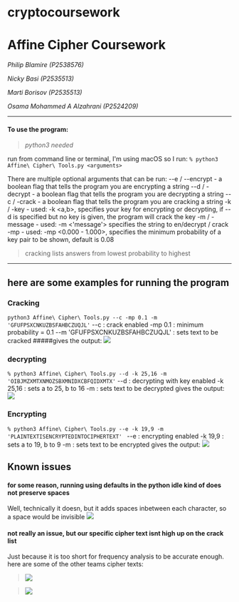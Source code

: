 # cryptocoursework
# Affine Cipher Coursework
*Philip Blamire (P2538576)*

*Nicky Basi (P2535513)*

*Marti Borisov (P2535513)*

*Osama Mohammed A Alzahrani (P2524209)*

------------

#### To use the program:
> *python3 needed*

run from command line or terminal, I'm using macOS so I run:
`% python3 Affine\ Cipher\ Tools.py <arguments>`

There are multiple optional arguments that can be run:
     --e / --encrypt - a boolean flag that tells the program you are encrypting a string
    --d / -decrypt - a boolean flag that tells the program you are decrypting a string
    --c / -crack - a boolean flag that tells the program you are cracking a string
    -k / -key - used: -k <a,b>, specifies your key for encrypting or decrypting, if --d is specified but no key is given, the program will crack the key
    -m / -message - used: -m <'message'> specifies the string to en/decrypt / crack
    -mp - used: -mp <0.000 - 1.000>, specifies the minimum probability of a key pair to be shown, default is 0.08


> cracking lists answers from lowest probability to highest

------------

## here are some examples for running the program
### Cracking
`python3 Affine\ Cipher\ Tools.py --c -mp 0.1 -m 'GFUFPSXCNKUZBSFAHBCZUQJL'`
--c : crack enabled 
-mp 0.1 : minimum probability = 0.1
--m 'GFUFPSXCNKUZBSFAHBCZUQJL' : sets text to be cracked
#####gives the output:
![](https://raw.githubusercontent.com/chxque/cryptocoursework/main/images/Screenshot%202021-03-25%20at%2018.48.10.png)

### decrypting
`% python3 Affine\ Cipher\ Tools.py --d -k 25,16 -m 'OIBJMZXMTXNMOZSBXMNIDXCBFQIDXMTX'`
--d : decrypting with key enabled
-k 25,16 : sets a to 25, b to 16
-m : sets text to be decrypted
gives the output:
![](https://raw.githubusercontent.com/chxque/cryptocoursework/main/images/Screenshot%202021-03-25%20at%2019.17.22.png)

### Encrypting
`% python3 Affine\ Cipher\ Tools.py --e -k 19,9 -m 'PLAINTEXTISENCRYPTEDINTOCIPHERTEXT'
`
--e : encrypting enabled
-k 19,9 : sets a to 19, b to 9
-m : sets text to be encrypted
gives the output:
![](https://raw.githubusercontent.com/chxque/cryptocoursework/main/images/Screenshot%202021-03-25%20at%2019.19.48.png)

## Known issues
#### for some reason, running using defaults in the python idle kind of does not preserve spaces
Well, technically it doesn, but it adds spaces inbetween each character, so a space would be invisible
![](https://raw.githubusercontent.com/chxque/cryptocoursework/main/images/Screenshot%202021-03-25%20at%2018.49.31.png)

#### not really an issue, but our specific cipher text isnt high up on the crack list
Just because it is  too short for frequency analysis to be accurate enough.
here are some of the other teams cipher texts:
> ![](https://raw.githubusercontent.com/chxque/cryptocoursework/main/images/MicrosoftTeams-image.png)

> ![](https://raw.githubusercontent.com/chxque/cryptocoursework/main/images/MicrosoftTeams-image2.png)
